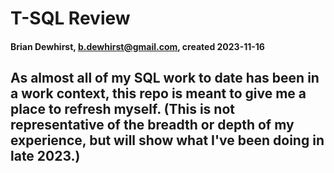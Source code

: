 # T-SQL Review
#### Brian Dewhirst, b.dewhirst@gmail.com, created 2023-11-16

## As almost all of my SQL work to date has been in a work context, this repo is meant to give me a place to refresh myself. (This is not representative of the breadth or depth of my experience, but will show what I've been doing in late 2023.)